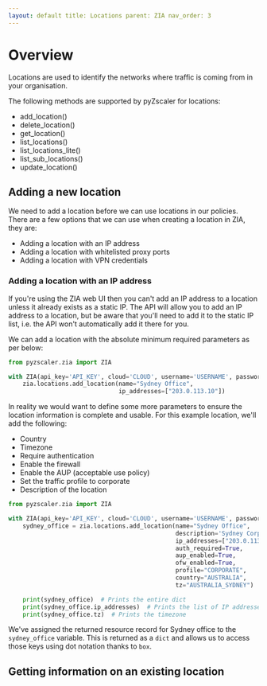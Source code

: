 ```yaml
---
layout: default title: Locations parent: ZIA nav_order: 3
---
```


# Overview

Locations are used to identify the networks where traffic is coming from in your organisation.

The following methods are supported by pyZscaler for locations:

- add_location()
- delete_location()
- get_location()
- list_locations()
- list_locations_lite()
- list_sub_locations()
- update_location()

## Adding a new location

We need to add a location before we can use locations in our policies. There are a few options that we can use when
creating a location in ZIA, they are:

- Adding a location with an IP address
- Adding a location with whitelisted proxy ports
- Adding a location with VPN credentials

### Adding a location with an IP address

If you're using the ZIA web UI then you can't add an IP address to a location unless it already exists as a static IP.
The API will allow you to add an IP address to a location, but be aware that you'll need to add it to the static IP
list, i.e. the API won't automatically add it there for you.

We can add a location with the absolute minimum required parameters as per below:

```python
from pyzscaler.zia import ZIA

with ZIA(api_key='API_KEY', cloud='CLOUD', username='USERNAME', password='PASSWORD') as zia:
    zia.locations.add_location(name="Sydney Office",
                               ip_addresses=["203.0.113.10"])
```

In reality we would want to define some more parameters to ensure the location information is complete and usable. For
this example location, we'll add the following:

- Country
- Timezone
- Require authentication
- Enable the firewall
- Enable the AUP (acceptable use policy)
- Set the traffic profile to corporate
- Description of the location

```python
from pyzscaler.zia import ZIA

with ZIA(api_key='API_KEY', cloud='CLOUD', username='USERNAME', password='PASSWORD') as zia:
    sydney_office = zia.locations.add_location(name="Sydney Office",
                                               description='Sydney Corporate Office located at 123 Example St',
                                               ip_addresses=["203.0.113.10"],
                                               auth_required=True,
                                               aup_enabled=True,
                                               ofw_enabled=True,
                                               profile="CORPORATE",
                                               country="AUSTRALIA",
                                               tz="AUSTRALIA_SYDNEY")

    print(sydney_office)  # Prints the entire dict
    print(sydney_office.ip_addresses)  # Prints the list of IP addresses
    print(sydney_office.tz)  # Prints the timezone
```

We've assigned the returned resource record for Sydney office to the ``sydney_office`` variable. This is returned as
a ``dict`` and allows us to access those keys using dot notation thanks to `box`.

## Getting information on an existing location




